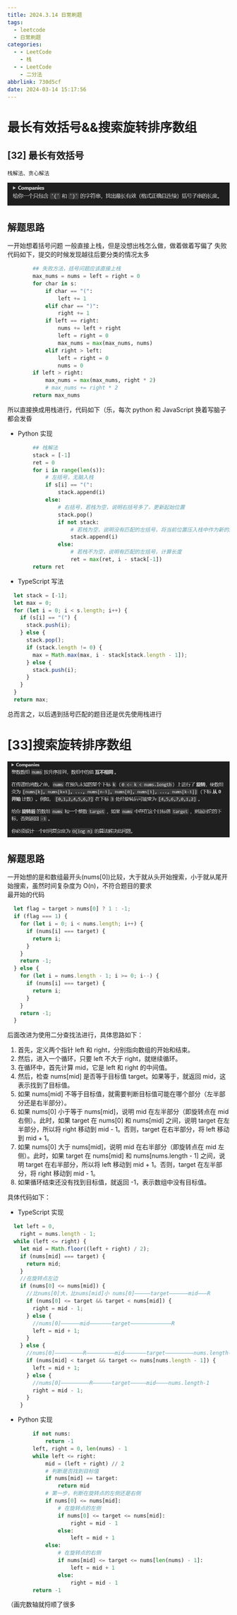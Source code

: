 ```yaml
---
title: 2024.3.14 日常刷题
tags:
  - leetcode
  - 日常刷题
categories:
  - - LeetCode
    - 栈
  - - LeetCode
    - 二分法
abbrlink: 730d5cf
date: 2024-03-14 15:17:56
---
```


<!-- @format -->

# 最长有效括号&&搜索旋转排序数组

## [32] 最长有效括号

    栈解法、贪心解法

<!--more-->

![最长有效括号题目](../images/blog-2024-03-14-15-19-26.png)

## 解题思路

一开始想着括号问题 一般直接上栈，但是没想出栈怎么做，做着做着写偏了
失败代码如下，提交的时候发现越往后要分类的情况太多

```python
        ## 失败方法，括号问题应该直接上栈
        max_nums = nums = left = right = 0
        for char in s:
            if char == "(":
                left += 1
            elif char == ")":
                right += 1
            if left == right:
                nums += left + right
                left = right = 0
                max_nums = max(max_nums, nums)
            elif right > left:
                left = right = 0
                nums = 0
        if left > right:
            max_nums = max(max_nums, right * 2)
            # max_nums += right * 2
        return max_nums
```

所以直接换成用栈进行，代码如下（乐，每次 python 和 JavaScript 换着写脑子都会发昏

- Python 实现

```python
        ## 栈解法
        stack = [-1]
        ret = 0
        for i in range(len(s)):
            # 左括号，无脑入栈
            if s[i] == "(":
                stack.append(i)
            else:
                # 右括号，若栈为空，说明右括号多了，更新起始位置
                stack.pop()
                if not stack:
                    # 若栈为空，说明没有匹配的左括号，将当前位置压入栈中作为新的起始位置
                    stack.append(i)
                else:
                    # 若栈不为空，说明有匹配的左括号，计算长度
                    ret = max(ret, i - stack[-1])
        return ret
```

- TypeScript 写法

```TypeScript
  let stack = [-1];
  let max = 0;
  for (let i = 0; i < s.length; i++) {
    if (s[i] == "(") {
      stack.push(i);
    } else {
      stack.pop();
      if (stack.length != 0) {
        max = Math.max(max, i - stack[stack.length - 1]);
      } else {
        stack.push(i);
      }
    }
  }
  return max;

```

总而言之，以后遇到括号匹配的题目还是优先使用栈进行

# [33]搜索旋转排序数组

![搜索旋转排序数组题目](../images/blog-2024-03-14-15-45-17.png)

## 解题思路

一开始想的是和数组最开头(nums[0])比较，大于就从头开始搜索，小于就从尾开始搜索，虽然时间复杂度为 O(n)，不符合题目的要求  
最开始的代码

```TypeScript
  let flag = target > nums[0] ? 1 : -1;
  if (flag === 1) {
    for (let i = 0; i < nums.length; i++) {
      if (nums[i] === target) {
        return i;
      }
    }
    return -1;
  } else {
    for (let i = nums.length - 1; i >= 0; i--) {
      if (nums[i] === target) {
        return i;
      }
    }
    return -1;
  }
```

后面改进为使用二分查找法进行，具体思路如下：

1. 首先，定义两个指针 left 和 right，分别指向数组的开始和结束。
2. 然后，进入一个循环，只要 left 不大于 right，就继续循环。
3. 在循环中，首先计算 mid，它是 left 和 right 的中间值。
4. 然后，检查 nums[mid] 是否等于目标值 target。如果等于，就返回 mid，这表示找到了目标值。
5. 如果 nums[mid] 不等于目标值，就需要判断目标值可能在哪个部分（左半部分还是右半部分）。
6. 如果 nums[0] 小于等于 nums[mid]，说明 mid 在左半部分（即旋转点在 mid 右侧）。此时，如果 target 在 nums[0] 和 nums[mid] 之间，说明 target 在左半部分，所以将 right 移动到 mid - 1。否则，target 在右半部分，将 left 移动到 mid + 1。
7. 如果 nums[0] 大于 nums[mid]，说明 mid 在右半部分（即旋转点在 mid 左侧）。此时，如果 target 在 nums[mid] 和 nums[nums.length - 1] 之间，说明 target 在右半部分，所以将 left 移动到 mid + 1。否则，target 在左半部分，将 right 移动到 mid - 1。
8. 如果循环结束还没有找到目标值，就返回 -1，表示数组中没有目标值。

具体代码如下：

- TypeScript 实现

```TypeScript
  let left = 0,
    right = nums.length - 1;
  while (left <= right) {
    let mid = Math.floor((left + right) / 2);
    if (nums[mid] === target) {
      return mid;
    }
    //在旋转点左边
    if (nums[0] <= nums[mid]) {
      //比nums[0]大，比nums[mid]小 nums[0]—————target——————mid———R
      if (nums[0] <= target && target < nums[mid]) {
        right = mid - 1;
      } else {
        //nums[0]——————mid———————target—————————————R
        left = mid + 1;
      }
    } else {
      //nums[0]—————————R—————————mid———————target—————————nums.length-1
      if (nums[mid] < target && target <= nums[nums.length - 1]) {
        left = mid + 1;
      } else {
        //nums[0]—————————R——————target—————mid————nums.length-1
        right = mid - 1;
      }
    }
```

- Python 实现

```Python
        if not nums:
            return -1
        left, right = 0, len(nums) - 1
        while left <= right:
            mid = (left + right) // 2
            # 判断是否找到目标值
            if nums[mid] == target:
                return mid
            # 第一步，判断在旋转点的左侧还是右侧
            if nums[0] <= nums[mid]:
                # 在旋转点的左侧
                if nums[0] <= target <= nums[mid]:
                    right = mid - 1
                else:
                    left = mid + 1
            else:
                # 在旋转点的右侧
                if nums[mid] <= target <= nums[len(nums) - 1]:
                    left = mid + 1
                else:
                    right = mid - 1
        return -1
```

（画完数轴就捋顺了很多
